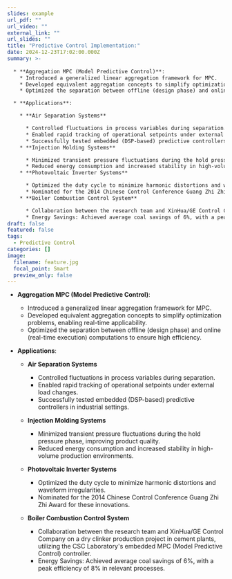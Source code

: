 ```yaml
---
slides: example
url_pdf: ""
url_video: ""
external_link: ""
url_slides: ""
title: "Predictive Control Implementation:"
date: 2024-12-23T17:02:00.000Z
summary: >-
  
  * **Aggregation MPC (Model Predictive Control)**:
    * Introduced a generalized linear aggregation framework for MPC.
    * Developed equivalent aggregation concepts to simplify optimization problems, enabling real-time applicability.
    * Optimized the separation between offline (design phase) and online (real-time execution) computations to ensure high efficiency.

  * **Applications**:

    * **Air Separation Systems**

      * Controlled fluctuations in process variables during separation.
      * Enabled rapid tracking of operational setpoints under external load changes.
      * Successfully tested embedded (DSP-based) predictive controllers in industrial settings.
    * **Injection Molding Systems**

      * Minimized transient pressure fluctuations during the hold pressure phase, improving product quality.
      * Reduced energy consumption and increased stability in high-volume production environments.
    * **Photovoltaic Inverter Systems**

      * Optimized the duty cycle to minimize harmonic distortions and waveform irregularities.
      * Nominated for the 2014 Chinese Control Conference Guang Zhi Zhi Award for these innovations.
    * **Boiler Combustion Control System**

      * Collaboration between the research team and XinHua/GE Control Company on a dry clinker production project in cement plants, utilizing the CSC Laboratory's embedded MPC (Model Predictive Control) controller.
      * Energy Savings: Achieved average coal savings of 6%, with a peak efficiency of 8% in relevant processes.
draft: false
featured: false
tags:
  - Predictive Control
categories: []
image:
  filename: feature.jpg
  focal_point: Smart
  preview_only: false
---
```

* **Aggregation MPC (Model Predictive Control)**:

  * Introduced a generalized linear aggregation framework for MPC.
  * Developed equivalent aggregation concepts to simplify optimization problems, enabling real-time applicability.
  * Optimized the separation between offline (design phase) and online (real-time execution) computations to ensure high efficiency.
* **Applications**:

  * **Air Separation Systems**

    * Controlled fluctuations in process variables during separation.
    * Enabled rapid tracking of operational setpoints under external load changes.
    * Successfully tested embedded (DSP-based) predictive controllers in industrial settings.
  * **Injection Molding Systems**



    * Minimized transient pressure fluctuations during the hold pressure phase, improving product quality.
    * Reduced energy consumption and increased stability in high-volume production environments.
  * **Photovoltaic Inverter Systems**



    * Optimized the duty cycle to minimize harmonic distortions and waveform irregularities.
    * Nominated for the 2014 Chinese Control Conference Guang Zhi Zhi Award for these innovations.
  * **Boiler Combustion Control System**

    *   Collaboration between the research team and XinHua/GE Control Company on a dry clinker production project in cement plants, utilizing the CSC Laboratory's embedded MPC (Model Predictive Control) controller.
    *  Energy Savings: Achieved average coal savings of 6%, with a peak efficiency of 8% in relevant processes.
